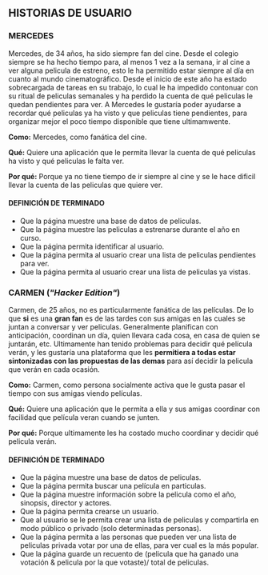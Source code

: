 ## HISTORIAS DE USUARIO

### MERCEDES

Mercedes, de 34 años, ha sido siempre fan del cine. Desde el colegio siempre se ha hecho tiempo para, al menos 1 vez a la semana, ir al cine a ver alguna pelicula de estreno, esto le ha permitido estar siempre al día en cuanto al mundo cinematográfico. Desde el inicio de este año ha estado sobrecargada de tareas en su trabajo, lo cual le ha impedido contonuar con su ritual de peliculas semanales y ha perdido la cuenta de qué peliculas le quedan pendientes para ver. A Mercedes le gustaría poder ayudarse a recordar qué peliculas ya ha visto y que peliculas tiene pendientes, para organizar mejor el poco tiempo disponible que tiene ultimamwente.

**Como:** Mercedes, como fanática del cine.

**Qué:** Quiere una aplicación que le permita llevar la cuenta de qué peliculas ha visto y qué peliculas le falta ver.

**Por qué:** Porque ya no tiene tiempo de ir siempre al cine y se le hace dificil llevar la cuenta de las peliculas que quiere ver.

#### DEFINICIÓN DE TERMINADO

- Que la página muestre una base de datos de peliculas.
- Que la página muestre las peliculas a estrenarse durante el año en curso.
- Que la página permita identificar al usuario.
- Que la página permita al usuario crear una lista de peliculas pendientes para ver.
- Que la página permita al usuario crear una lista de peliculas ya vistas.

### CARMEN (*"Hacker Edition"*)
Carmen, de 25 años, no es particularmente fanática de las películas. De lo que **si** es una **gran fan** es de las tardes con sus amigas en las cuales se juntan a conversar y ver peliculas. Generalmente planifican con anticipación, coordinan un día, quien llevara cada cosa, en casa de quien se juntarán, etc.
Ultimamente han tenido problemas para decidir qué película verán, y les gustaría una plataforma que les **permitiera a todas estar sintonizadas con las propuestas de las demas** para así decidir la pelicula que verán en cada ocasión.

**Como:** Carmen, como persona socialmente activa que le gusta pasar el tiempo con sus amigas viendo películas.

**Qué:** Quiere una aplicación que le permita a ella y sus amigas coordinar con facilidad que película veran cuando se junten.

**Por qué:** Porque ultimamente les ha costado mucho coordinar y decidir qué pelicula verán.

#### DEFINICIÓN DE TERMINADO

- Que la página muestre una base de datos de peliculas.
- Que la página permita buscar una película en particulas.
- Que la página muestre información sobre la pelicula como el año, sinopsis, director y actores.
- Que la página permita crearse un usuario.
- Que al usuario se le permita crear una lista de peliculas y compartirla en modo público o privado (solo determinadas personas).
- Que la página permita a las personas que pueden ver una lista de peliculas privada votar por una de ellas, para ver cual es la más popular.
- Que la página guarde un recuento de (pelicula que ha ganado una votación & pelicula por la que votaste)/ total de peliculas.
